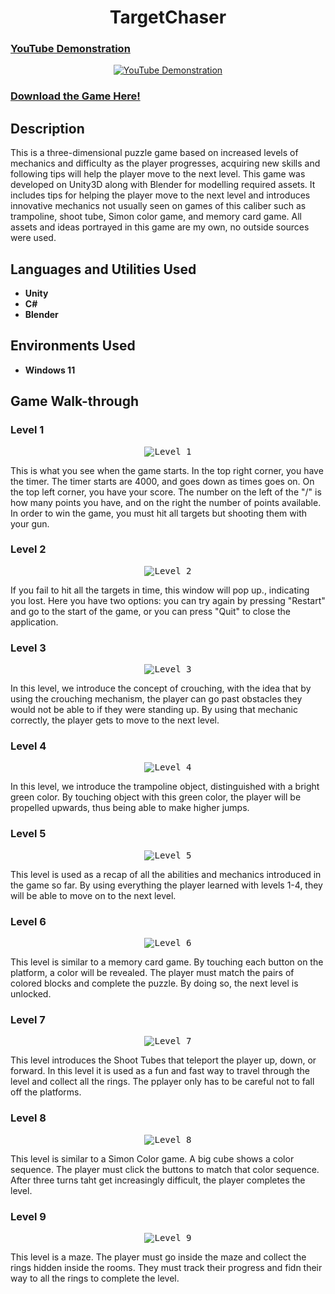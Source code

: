 
<h1 align="center">TargetChaser</h1>

### [YouTube Demonstration](https://www.youtube.com/watch?v=RmglLZSRwH8)

<p align="center">
  <a href="https://www.youtube.com/watch?v=RmglLZSRwH8"><img src="https://img.youtube.com/vi/RmglLZSRwH8/0.jpg" alt="YouTube Demonstration"></a>
</p>

### [Download the Game Here!](https://drive.google.com/file/d/11G3CBa9__99KPmm0Ups4U3Rm4AA3uYKV/view?usp=drive_link)

<h2>Description</h2>

<p>This is a three-dimensional puzzle game based on increased levels of mechanics and difficulty as the player progresses, acquiring new skills and following tips will help the player move to the next level. This game was developed on Unity3D along with Blender for modelling required assets. It includes tips for helping the player move to the next level and introduces innovative mechanics not usually seen on games of this caliber such as trampoline, shoot tube, Simon color game, and memory card game. All assets and ideas portrayed in this game are my own, no outside sources were used.</p>

<h2>Languages and Utilities Used</h2>

<ul>
  <li><b>Unity</b></li>
  <li><b>C#</b></li>
  <li><b>Blender</b></li>
</ul>

<h2>Environments Used</h2>

<ul>
  <li><b>Windows 11</b></li>
</ul>

<h2>Game Walk-through</h2>

<h3>Level 1</h3>

<p align="center">
  <kbd><img src="https://i.imgur.com/yWjbGrI.png" alt="Level 1"></kbd>
</p>

<p>This is what you see  when the game starts. In the top right corner, you have the timer. The timer starts are 4000, and goes down as times goes on. On the top left corner, you have your score. The number on the left of the "/" is how many points you have, and on the right the number of points available. In order to win the game, you must hit all targets but shooting them with your gun.</p>

<h3>Level 2</h3>

<p align="center">
  <kbd><img src="https://i.imgur.com/KqBzARI.png" alt="Level 2"></kbd>
</p>

<p>If you fail to hit all the targets in time, this window will pop up., indicating you lost. Here you have two options: you can try again by pressing "Restart" and go to the start of the game, or you can press "Quit" to close the application.</p>

<h3>Level 3</h3>

<p align="center">
  <kbd><img src="https://i.imgur.com/AGIusI8.png" alt="Level 3"></kbd>
</p>

<p>In this level, we introduce the concept of crouching, with the idea that by using the crouching mechanism, the player can go past obstacles they would not be able to if they were standing up. By using that mechanic correctly, the player gets to move to the next level.</p>


<h3>Level 4</h3>

<p align="center">
  <kbd><img src="https://i.imgur.com/3dfoBgc.png" alt="Level 4"></kbd>
</p>

<p>In this level, we introduce the trampoline object, distinguished with a bright green color. By touching object with this green color, the player will be propelled upwards, thus being able to make higher jumps.</p>

<h3>Level 5</h3>

<p align="center">
  <kbd><img src="https://i.imgur.com/RLMFD1t.png" alt="Level 5"></kbd>
</p>

<p>This level is used as a recap of all the abilities and mechanics introduced in the game so far. By using everything the player learned with levels 1-4, they will be able to move on to the next level.</p>

<h3>Level 6</h3>

<p align="center">
  <kbd><img src="https://i.imgur.com/4mwyQXP.png" alt="Level 6"></kbd>
</p>

<p>This level is similar to a memory card game. By touching each button on the platform, a color will be revealed. The player must match the pairs of colored blocks and complete the puzzle. By doing so, the next level is unlocked.</p>

<h3>Level 7</h3>

<p align="center">
  <kbd><img src="https://i.imgur.com/Mdney5Y.png" alt="Level 7"></kbd>
</p>

<p>This level introduces the Shoot Tubes that teleport the player up, down, or forward. In this level it is used as a fun and fast way to travel through the level and collect all the rings. The pplayer only has to be careful not to fall off the platforms.</p>

<h3>Level 8</h3>

<p align="center">
  <kbd><img src="https://i.imgur.com/Miq0agH.png" alt="Level 8"></kbd>
</p>

<p>This level is similar to a Simon Color game. A big cube shows a color sequence. The player must click the buttons to match that color sequence. After three turns taht get increasingly difficult, the player completes the level.</p>

<h3>Level 9</h3>

<p align="center">
  <kbd><img src="https://i.imgur.com/kyygtZ3.png" alt="Level 9"></kbd>
</p>

<p>This level is a maze. The player must go inside the maze and collect the rings hidden inside the rooms. They must track their progress and fidn their way to all the rings to complete the level.</p>


